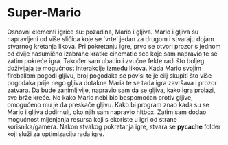 # Super-Mario
Osnovni elementi igrice su: pozadina, Mario i gljiva. Mario i gljiva su napravljeni od više sličica koje se 'vrte' jedan za drugom i stvaraju dojam stvarnog kretanja likova. Pri pokretanju igre, prvo se otvori prozor s jednom od dvije nasumično izabrane kratke cinematic sce koje sam napravio te se zatim pokreće igra. Također sam ubacio i zvučne fekte radi što boljeg doživljaja te mogućnost interakcije između likova. Kada Mario svojim fireballom pogodi gljivu, broj pogodaka se povisi te je cilj skupiti što više pogodaka prije nego gljiva dotakne Maria te se tada igra završava i prozor zatvara. Da bude zanimljivije, napravio sam da se gljiva, kako igra prolazi, sve brže kreće. No kako Mario nebi bio bespomoćan protiv gljive, omogućeno mu je da preskače gljivu. Kako bi program znao kada su se Mario i gljiva dodirnuli, oko njih sam napravio hitbox. Zatim sam dodao mogućnost mijenjanja resursa koji s ekoriste u igri od strane korisnika/gamera. Nakon stvakog pokretanja igre, stvara se __pycache__ folder koji služi za optimizaciju rada igre. 
